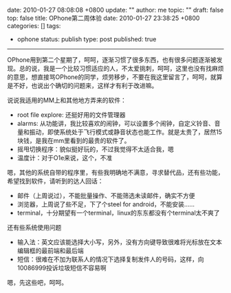 date: 2010-01-27 08:08:08 +0800
update: ""
author: me
topic: ""
draft: false
top: false
title: OPhone第二周体验
date: 2010-01-27 23:38:25 +0800
categories: []
tags:
- ophone
status: publish
type: post
published: true
---
<p>OPhone用到第二个星期了，呵呵，逐渐习惯了很多东西，也有很多问题逐渐被发现。总的说，我是一个比较习惯适应的人，不太爱挑刺，呵呵，这里也没有找麻烦的意思，想直接骂OPhone的同学，烦劳移步，不要在我这里留言了，呵呵，就算是不好，也说出个确切的问题来，这样才有利于改进嘛。</p>

<p>说说我适用的MM上和其他地方弄来的软件：</p>

<ul>

<li>root file explore: 还挺好用的文件管理器</li>

<li>alarms: 从功能讲，我比较喜欢的闹钟，可以设置多个闹钟，自定义铃音、音量和振动，即使系统处于飞行模式或静音状态也能工作。就是太贵了，居然15块钱，是我在mm里看到的最贵的软件了。</li>

<li>摇甩切换程序：貌似挺好玩的，不过我觉得不太适合我，嗯</li>

<li>温度计：对于O1e来说，这个，不准</li>

</ul>

<p>嗯，其他的系统自带的程序里，有些我明确地不满意，寻求替代品，还有些功能，希望找到软件，请听到的达人回话：</p>

<ul>

<li>邮件（上周说过），不能批量操作、不能筛选未读邮件，确实不方便</li>

<li>浏览器，上周说了些不足，下了个steel for android，不能安装……</li>

<li>terminal，十分期望有一个terminal，linux的东东都没有个terminal太不爽了</li>

</ul>

<p>还有些系统使用问题</p>

<ul>

<li>输入法：英文应该能选择大小写，另外，没有方向键导致很难将光标放在文本编辑框的最前端和最后端</li>

<li>短信：很难在不加为联系人的情况下选择复制发件人的号码，这样，向10086999投诉垃圾短信不容易啊</li>

</ul>

<p>嗯，先这些吧，呵呵。</p>

